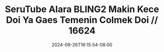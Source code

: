 --- 
title: "SeruTube  Alara BLING2 Makin Kece Doi Ya Gaes Temenin Colmek Doi // 16624"
description: "    SeruTube  Alara BLING2 Makin Kece Doi Ya Gaes Temenin Colmek Doi // 16624  tele durasi panjang  "
date: 2024-09-26T16:15:54-08:00
file_code: "lgig1urnldzf"
draft: false
cover: "uqk7ncj2je7irvcv.jpg"
tags: ["SeruTube", "Alara", "Makin", "Kece", "Doi", "Gaes", "Temenin", "Colmek", "Doi", "bokep-indo", "bokep-viral", "bokep-ig"]
length: 1374
fld_id: "1483013"
foldername: "Alara update"
categories: ["Alara update"]
views: 0
---